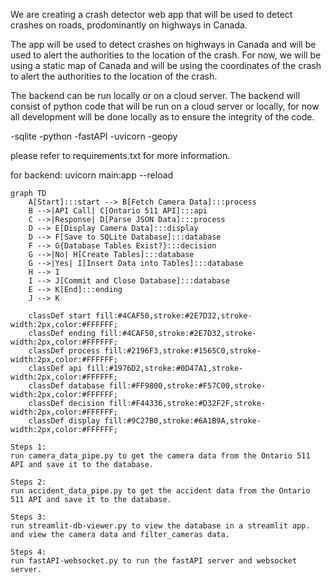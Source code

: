 We are creating a crash detector web app that will be used to detect crashes on roads, prodominantly on highways in Canada.

The app will be used to detect crashes on highways in Canada and will be used to alert the authorities to the location of the crash. For now, we will be using a static map of Canada and will be using the coordinates of the crash to alert the authorities to the location of the crash.

The backend can be run locally or on a cloud server. The backend will consist of python code that will be run on a cloud server or locally, for now all development will be done locally as to ensure the integrity of the code.

-sqlite
-python
-fastAPI
-uvicorn
-geopy

please refer to requirements.txt for more information.

for backend:
uvicorn main:app --reload


```mermaid
graph TD
    A[Start]:::start --> B[Fetch Camera Data]:::process
    B -->|API Call| C[Ontario 511 API]:::api
    C -->|Response| D[Parse JSON Data]:::process
    D --> E[Display Camera Data]:::display
    D --> F[Save to SQLite Database]:::database
    F --> G{Database Tables Exist?}:::decision
    G -->|No| H[Create Tables]:::database
    G -->|Yes| I[Insert Data into Tables]:::database
    H --> I
    I --> J[Commit and Close Database]:::database
    E --> K[End]:::ending
    J --> K

    classDef start fill:#4CAF50,stroke:#2E7D32,stroke-width:2px,color:#FFFFFF;
    classDef ending fill:#4CAF50,stroke:#2E7D32,stroke-width:2px,color:#FFFFFF;
    classDef process fill:#2196F3,stroke:#1565C0,stroke-width:2px,color:#FFFFFF;
    classDef api fill:#1976D2,stroke:#0D47A1,stroke-width:2px,color:#FFFFFF;
    classDef database fill:#FF9800,stroke:#F57C00,stroke-width:2px,color:#FFFFFF;
    classDef decision fill:#F44336,stroke:#D32F2F,stroke-width:2px,color:#FFFFFF;
    classDef display fill:#9C27B0,stroke:#6A1B9A,stroke-width:2px,color:#FFFFFF;

Steps 1:
run camera_data_pipe.py to get the camera data from the Ontario 511 API and save it to the database.

Steps 2:
run accident_data_pipe.py to get the accident data from the Ontario 511 API and save it to the database.

Steps 3:
run streamlit-db-viewer.py to view the database in a streamlit app. and view the camera data and filter_cameras data.

Steps 4:
run fastAPI-websocket.py to run the fastAPI server and websocket server.

